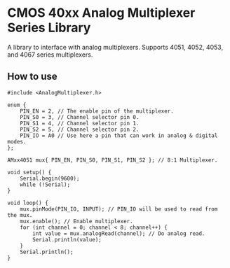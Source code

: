 # CMOS 40xx Analog Multiplexer Series Library
A library to interface with analog multiplexers. Supports 4051, 4052, 4053, and
4067 series multiplexers.

## How to use
```
#include <AnalogMultiplexer.h>

enum {
	PIN_EN = 2, // The enable pin of the multiplexer.
	PIN_S0 = 3, // Channel selector pin 0.
	PIN_S1 = 4, // Channel selector pin 1.
	PIN_S2 = 5, // Channel selector pin 2.
	PIN_IO = A0 // Use here a pin that can work in analog & digital modes.
};

AMxx4051 mux{ PIN_EN, PIN_S0, PIN_S1, PIN_S2 }; // 8:1 Multiplexer.

void setup() {
	Serial.begin(9600);
	while (!Serial);
}

void loop() {
	mux.pinMode(PIN_IO, INPUT); // PIN_IO will be used to read from the mux.
	mux.enable(); // Enable multiplexer.
	for (int channel = 0; channel < 8; channel++) {
		int value = mux.analogRead(channel); // Do analog read.
		Serial.println(value);
	}
	Serial.println();
}
```
